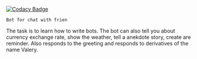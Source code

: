 
[![Codacy Badge](https://api.codacy.com/project/badge/Grade/503f9cea5a8a4265b7d5658836bbe545)](https://app.codacy.com/gh/Aleks-i/botfroshareholders?utm_source=github.com&utm_medium=referral&utm_content=Aleks-i/botfroshareholders&utm_campaign=Badge_Grade)

    Bot for chat with frien
The task is to learn how to write bots. 
The bot can also tell you about currency exchange rate, show the weather, tell a anekdote story, create are reminder.
Also responds to the greeting and responds to derivatives of the name Valery.
